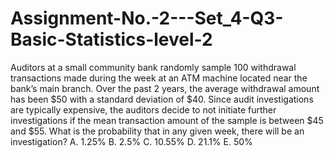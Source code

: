 # Assignment-No.-2---Set_4-Q3-Basic-Statistics-level-2
Auditors at a small community bank randomly sample 100 withdrawal transactions made during the week at an ATM machine located near the bank’s main branch. Over the past 2 years, the average withdrawal amount has been $50 with a standard deviation of $40. Since audit investigations are typically expensive, the auditors decide to not initiate further investigations if the mean transaction amount of the sample is between $45 and $55. What is the probability that in any given week, there will be an investigation? A. 1.25% B. 2.5% C. 10.55% D. 21.1% E. 50%
